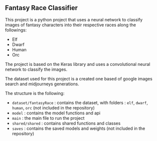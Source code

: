 Fantasy Race Classifier
---

This project is a python project that uses a neural network to classify images of fantasy characters into their
respective races along the followings:
- Elf
- Dwarf
- Human
- Orc

The project is based on the Keras library and uses a convolutional neural network to classify the images.

The dataset used for this project is a created one based of google images search and midjourneys generations.


The structure is the following:
- `dataset/fantasyRace` : contains the dataset, with folders : `elf`, `dwarf`, `human`, `orc` (not included in the repository)
- `model` : contains the model functions and api
- `main` : the main file to run the project
- `shared/shared` : contains shared functions and classes
- `saves` : contains the saved models and weights (not included in the repository)